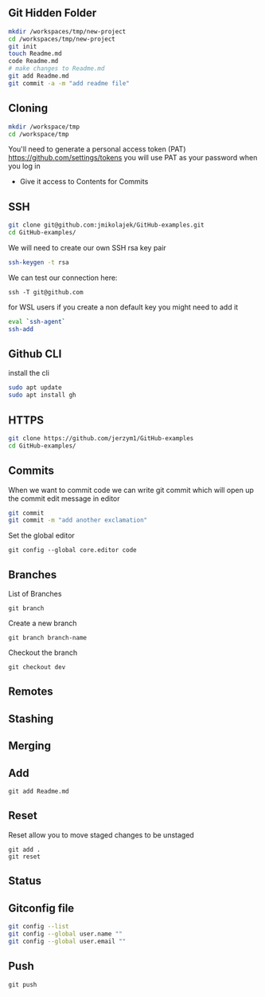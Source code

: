 ## Git Hidden Folder

```sh
mkdir /workspaces/tmp/new-project
cd /workspaces/tmp/new-project
git init
touch Readme.md
code Readme.md
# make changes to Readme.md
git add Readme.md
git commit -a -m "add readme file"
```

## Cloning

```sh
mkdir /workspace/tmp
cd /workspace/tmp
```

You'll need to generate a personal access token (PAT)
https://github.com/settings/tokens
you will use PAT as your password when you log in

- Give it access to Contents for Commits

## SSH
```sh
git clone git@github.com:jmikolajek/GitHub-examples.git
cd GitHub-examples/
```

We will need to create our own SSH rsa key pair
```sh
ssh-keygen -t rsa
```

We can test our connection here:
```
ssh -T git@github.com
```

for WSL users if you create a non default key you might need to add it
```sh
eval `ssh-agent`
ssh-add
```
## Github CLI
install the cli

```sh
sudo apt update
sudo apt install gh
```


## HTTPS
```sh
git clone https://github.com/jerzym1/GitHub-examples
cd GitHub-examples/
```

## Commits
When we want to commit code we can write git commit which will open up the commit edit message in editor
```sh
git commit
git commit -m "add another exclamation"
```
Set the global editor
```
git config --global core.editor code
```
## Branches

List of Branches
```
git branch
```
Create a new branch
```
git branch branch-name
```
Checkout the branch
```
git checkout dev
```

## Remotes

## Stashing

## Merging

## Add
```
git add Readme.md
```

## Reset
Reset allow you to move staged changes to be unstaged

```
git add .
git reset
```

## Status

## Gitconfig file

```sh
git config --list
git config --global user.name ""
git config --global user.email ""
```

## Push
```
git push
```